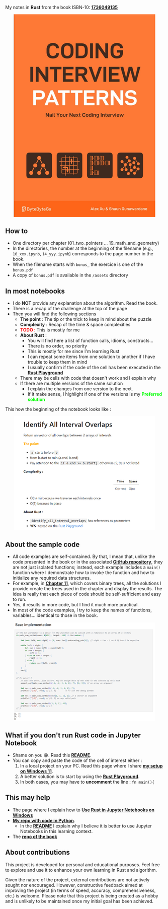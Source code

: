 My notes in **Rust** from the book ISBN-10: [**1736049135**](https://amzn.eu/d/e3MFYEf) 

<div align="center">
<img src="./assets/book_cover.png" alt="" width="450" loading="lazy"/>
</div>



## How to
* One directory per chapter (01_two_pointers ... 19_math_and_geometry)
* In the directories, the number at the beginning of the filename (e.g., ``10_xxx.ipynb``, ``14_yyy.ipynb``) corresponds to the page number in the book.
* When the filename starts with `bonus_` the exercice is one of the ``bonus.pdf`` 
* A copy of ``bonus.pdf`` is available in the ``/assets`` directory
 




## In most notebooks
* I do **NOT** provide any explanation about the algorithm. Read the book.
* There is a recap of the challenge at the top of the page
* Then you will find the following sections
    * **The point** : The tip or the trick to keep in mind about the puzzle
    * **Complexity** : Recap of the time & space complexities
    * <span style="color:red"><b>TODO : </b></span>  This is mostly for me
    * **About Rust** :
        * You will find here a list of function calls, idioms, constructs...
        * There is no order, no priority
        * This is mostly for me since I'm learning Rust
        * I can repeat some items from one solution to another if I have trouble to keep them in mind
        * I usually confirm if the code of the cell has been executed in the [**Rust Playground**](https://play.rust-lang.org/)
    * There may be cells with code that doesn't work and I explain why
    * If there are multiple versions of the same solution 
        * I explain the changes from one version to the next.
        * If it make sense, I highlight if one of the versions is my <span style="color:lime"><b>Preferred solution</b></span>

This how the beginning of the notebook looks like :

<div align="center">
<img src="./assets/exercice_header.png" alt="" width="450" loading="lazy"/>
</div>

## About the sample code
* All code examples are self-contained. By that, I mean that, unlike the code presented in the book or in the associated [**GitHub repository**](https://github.com/ByteByteGoHq/coding-interview-patterns), they are not just isolated functions; instead, each example includes a ``main()`` function where I demonstrate how to invoke the function and how to initialize any required data structures. 
* For example, in [**Chapter 11**](https://github.com/40tude/rust_coding_interview/tree/main/11_trees), which covers binary trees, all the solutions I provide create the trees used in the chapter and display the results. The idea is really that each piece of code should be self-sufficient and easy to run.
* Yes, it results in more code, but I find it much more practical.
* In most of the code examples, I try to keep the names of functions, variables... identical to those in the book.

<div align="center">
<img src="./assets/cell.png" alt="" width="450" loading="lazy"/>
</div>


## What if you don't run Rust code in Jupyter Notebook
* Shame on you 😁. Read this [**README**](https://github.com/40tude/py_coding_interview/blob/main/README.md).
* You can copy and paste the code of the cell of interest either :
    1. In a local project on your PC. Read this page where I share [**my setup on Windows 11**](https://www.40tude.fr/docs/06_programmation/rust/005_my_rust_setup_win11/my_rust_setup_win11.html).
    1. A better solution is to start by using the [**Rust Playground**](https://play.rust-lang.org/). 
    1. In both cases, you may have to **uncomment** the line : ``fn main(){`` 


## This may help
* The page where I explain how to [**Use Rust in Jupyter Notebooks on Windows**](https://www.40tude.fr/docs/06_programmation/rust/001_rust_jupyter/rust_jupyter.html)
* [**My repo with code in Python**](https://github.com/40tude/py_coding_interview). 
    * In the [**README**](https://github.com/40tude/py_coding_interview/blob/main/README.md) I explain why I believe it is better to use Jupyter Notebooks in this learning context.
* The [**repo of the book**](https://github.com/ByteByteGoHq/coding-interview-patterns)

## About contributions
This project is developed for personal and educational purposes. Feel free to explore and use it to enhance your own learning in Rust and algorithm.

Given the nature of the project, external contributions are not actively sought nor encouraged. However, constructive feedback aimed at improving the project (in terms of speed, accuracy, comprehensiveness, etc.) is welcome. Please note that this project is being created as a hobby and is unlikely to be maintained once my initial goal has been achieved.